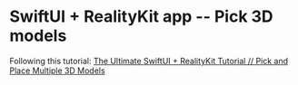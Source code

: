 #  SwiftUI + RealityKit app  -- Pick 3D models

Following this tutorial: [The Ultimate SwiftUI + RealityKit Tutorial // Pick and Place Multiple 3D Models](https://www.youtube.com/watch?v=9R_G0EI-UoI&ab_channel=RyanKopinsky)


